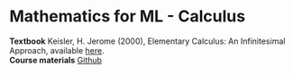 # Mathematics for ML - Calculus

**Textbook** Keisler, H. Jerome (2000), Elementary Calculus: An Infinitesimal Approach, available [here](https://people.math.wisc.edu/~hkeisler/calc.html).  
**Course materials** [Github](https://github.com/gerhardJaeger/mathML_24_25)
